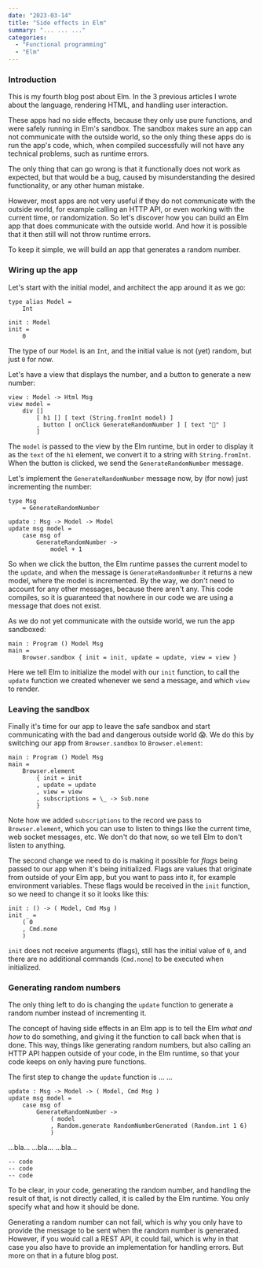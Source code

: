 ```yaml
---
date: "2023-03-14"
title: "Side effects in Elm"
summary: "... ... ..."
categories:
  - "Functional programming"
  - "Elm"
---
```


### Introduction

This is my fourth blog post about Elm. In the 3 previous articles I wrote about the language, rendering HTML, and handling user interaction.

These apps had no side effects, because they only use pure functions, and were safely running in Elm's sandbox. The sandbox makes sure an app can not communicate with the outside world, so the only thing these apps do is run the app's code, which, when compiled successfully will not have any technical problems, such as runtime errors.

The only thing that can go wrong is that it functionally does not work as expected, but that would be a bug, caused by misunderstanding the desired functionality, or any other human mistake.

However, most apps are not very useful if they do not communicate with the outside world, for example calling an HTTP API, or even working with the current time, or randomization. So let's discover how you can build an Elm app that does communicate with the outside world. And how it is possible that it then still will not throw runtime errors.

To keep it simple, we will build an app that generates a random number.

### Wiring up the app

Let's start with the initial model, and architect the app around it as we go:

```
type alias Model =
    Int

init : Model
init =
    0
```

The type of our `Model` is an `Int`, and the initial value is not (yet) random, but just `0` for now.

Let's have a view that displays the number, and a button to generate a new number:

```
view : Model -> Html Msg
view model =
    div []
        [ h1 [] [ text (String.fromInt model) ]
        , button [ onClick GenerateRandomNumber ] [ text "🔁" ]
        ]
```

The `model` is passed to the view by the Elm runtime, but in order to display it as the `text` of the `h1` element, we convert it to a string with `String.fromInt`. When the button is clicked, we send the `GenerateRandomNumber` message.

Let's implement the `GenerateRandomNumber` message now, by (for now) just incrementing the number:

```
type Msg
    = GenerateRandomNumber

update : Msg -> Model -> Model
update msg model =
    case msg of
        GenerateRandomNumber ->
            model + 1
```

So when we click the button, the Elm runtime passes the current model to the `update`, and when the message is `GenerateRandomNumber` it returns a new model, where the model is incremented. By the way, we don't need to account for any other messages, because there aren't any. This code compiles, so it is guaranteed that nowhere in our code we are using a message that does not exist.

As we do not yet communicate with the outside world, we run the app sandboxed:

```
main : Program () Model Msg
main =
    Browser.sandbox { init = init, update = update, view = view }
```

Here we tell Elm to initialize the model with our `init` function, to call the `update` function we created whenever we send a message, and which `view` to render.

### Leaving the sandbox

Finally it's time for our app to leave the safe sandbox and start communicating with the bad and dangerous outside world 😱. We do this by switching our app from `Browser.sandbox` to `Browser.element`:

```
main : Program () Model Msg
main =
    Browser.element
        { init = init
        , update = update
        , view = view
        , subscriptions = \_ -> Sub.none
        }
```

Note how we added `subscriptions` to the record we pass to `Browser.element`, which you can use to listen to things like the current time, web socket messages, etc. We don't do that now, so we tell Elm to don't listen to anything.

The second change we need to do is making it possible for _flags_ being passed to our app when it's being initialized. Flags are values that originate from outside of your Elm app, but you want to pass into it, for example environment variables. These flags would be received in the `init` function, so we need to change it so it looks like this:

```
init : () -> ( Model, Cmd Msg )
init _ =
    ( 0
    , Cmd.none
    )
```

`init` does not receive arguments (flags), still has the initial value of `0`, and there are no additional commands (`Cmd.none`) to be executed when initialized.

### Generating random numbers

The only thing left to do is changing the `update` function to generate a random number instead of incrementing it.

The concept of having side effects in an Elm app is to tell the Elm _what and how_ to do something, and giving it the function to call back when that is done. This way, things like generating random numbers, but also calling an HTTP API happen outside of your code, in the Elm runtime, so that your code keeps on only having pure functions.

The first step to change the `update` function is ... ...

```
update : Msg -> Model -> ( Model, Cmd Msg )
update msg model =
    case msg of
        GenerateRandomNumber ->
            ( model
            , Random.generate RandomNumberGenerated (Random.int 1 6)
            )
```

...bla...
...bla...
...bla...

```
-- code
-- code
-- code
```

To be clear, in your code, generating the random number, and handling the result of that, is not directly called, it is called by the Elm runtime. You only specify what and how it should be done.

Generating a random number can not fail, which is why you only have to provide the message to be sent when the random number is generated. However, if you would call a REST API, it could fail, which is why in that case you also have to provide an implementation for handling errors. But more on that in a future blog post.

